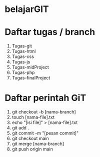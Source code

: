 # belajarGIT

# Daftar tugas / branch
1. Tugas-git
2. Tugas-html
3. Tugas-css
4. Tugas-js
5. Tugas-midProject
6. Tugas-php
7. Tugas-finalProject

# Daftar perintah GiT
1. git checkout -b [nama-branch]
2. touch [nama-file].txt
3. echo "[isi file]" > [nama-file].txt
4. git add .
5. git commit -m "[pesan commit]"
6. git checkout main
7. git merge [nama-branch]
8. git push origin main
